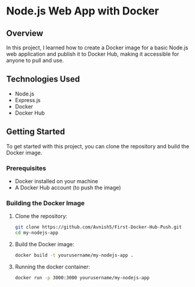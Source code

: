 # Node.js Web App with Docker

## Overview

In this project, I learned how to create a Docker image for a basic Node.js web application and publish it to Docker Hub, making it accessible for anyone to pull and use.

## Technologies Used

- Node.js
- Express.js
- Docker
- Docker Hub

## Getting Started

To get started with this project, you can clone the repository and build the Docker image.

### Prerequisites

- Docker installed on your machine
- A Docker Hub account (to push the image)

### Building the Docker Image

1. Clone the repository:

   ```bash
   git clone https://github.com/Avnish5/First-Docker-Hub-Push.git
   cd my-nodejs-app

1. Build the Docker image:

   ```bash
   docker build -t yourusername/my-nodejs-app .

1. Running the docker container:

   ```bash
   docker run -p 3000:3000 yourusername/my-nodejs-app


